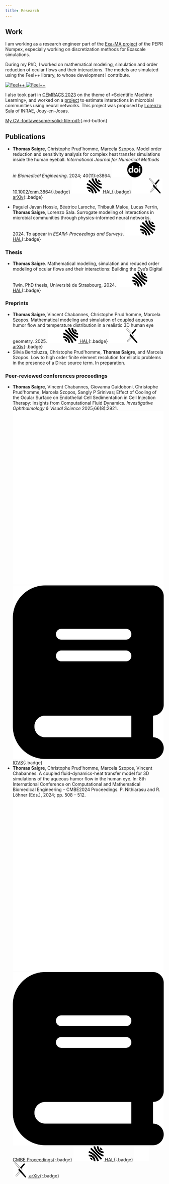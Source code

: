 ```yaml
---
title: Research
---
```


## Work

I am working as a research engineer part of the [Exa-MA project](https://numpex.org/exama-methods-and-algorithms-for-exascale/) of the PEPR Numpex,
especially working on discretization methods for Exascale simulations.

During my PhD, I worked on mathematical modeling, simulation and order reduction of ocular flows and their interactions.
The models are simulated using the Feel++ library, to whose development I contribute.

<div>
    <a href="https://github.com/feelpp/feelpp">
        <img src="https://github-readme-stats.vercel.app/api/pin/?username=feelpp&repo=feelpp&bg_color=1e2129&title_color=0366d6&text_color=bec1c6&icon_color=ffffff#only-dark" alt="Feel++">
        <img src="https://github-readme-stats.vercel.app/api/pin/?username=feelpp&repo=feelpp&bg_color=ffffff&title_color=0366d6&text_color=333333&icon_color=333333#only-light" alt="Feel++">
    </a>
</div>

I also took part in [CEMRACS 2023](http://smai.emath.fr/cemracs/cemracs23/) on the theme of «Scientific Machine Learning», and worked on a [project](http://smai.emath.fr/cemracs/cemracs23/doc/project_Sala_INRAE.pdf) to estimate interactions in microbial communities using neural networks. This project was proposed by [Lorenzo Sala](http://smai.emath.fr/cemracs/cemracs23/doc/project_Sala_INRAE.pdf) of INRAE, Jouy-en-Josas.


[My CV :fontawesome-solid-file-pdf:](cv.pdf){.md-button}




## Publications

- **Thomas Saigre**, Christophe Prud'homme, Marcela Szopos. Model order reduction and sensitivity analysis for complex heat transfer simulations inside the human eyeball. *International Journal for Numerical Methods in Biomedical Engineering*. 2024; 40(11):e3864.
[![DOI](assets/doi-white.svg#only-dark)![DOI](assets/doi.svg#only-light) 10.1002/cnm.3864](https://doi.org/10.1002/cnm.3864){:.badge}
[![HAL](assets/hal-white.svg#only-dark)![HAL](assets/hal.svg#only-light) HAL](https://hal.science/hal-04361954){:.badge}
[![arXiv](assets/arxiv-white.svg#only-dark)![arXiv](assets/arxiv.svg#only-light) arXiv](https://arxiv.org/abs/2401.01079){:.badge}

- Paguiel Javan Hossie, Béatrice Laroche, Thibault Malou, Lucas Perrin, **Thomas Saigre**, Lorenzo Sala. Surrogate modeling of interactions in microbial communities through physics-informed neural networks. 2024. To appear in *ESAIM: Proceedings and Surveys*.
[![HAL](assets/hal-white.svg#only-dark)![HAL](assets/hal.svg#only-light) HAL](https://hal.inrae.fr/hal-04440736){:.badge}

### Thesis

- **Thomas Saigre**. Mathematical modeling, simulation and reduced order modeling of ocular flows and their interactions: Building the Eye’s Digital Twin. PhD thesis, Université de Strasbourg, 2024.
[![HAL](assets/hal-white.svg#only-dark)![HAL](assets/hal.svg#only-light) HAL](https://theses.hal.science/tel-04813671){:.badge}


### Preprints

- **Thomas Saigre**, Vincent Chabannes, Christophe Prud'homme, Marcela Szopos. Mathematical modeling and simulation of coupled aqueous humor flow and temperature distribution in a realistic 3D human eye geometry. 2025.
[![HAL](assets/hal-white.svg#only-dark)![HAL](assets/hal.svg#only-light) HAL](https://hal.science/hal-04918559){:.badge}
[![arXiv](assets/arxiv-white.svg#only-dark)![arXiv](assets/arxiv.svg#only-light) arXiv](https://arxiv.org/abs/2502.09119){:.badge}
- Silvia Bertoluzza, Christophe Prud'homme, **Thomas Saigre**, and Marcela Szopos. Low to high order finite element resolution for elliptic problems in the presence of a Dirac source term. In preparation.

### Peer-reviewed conferences proceedings

- **Thomas Saigre**, Vincent Chabannes, Giovanna Guidoboni, Christophe Prud'homme, Marcela Szopos, Sangly P Srinivas; Effect of Cooling of the Ocular Surface on Endothelial Cell Sedimentation in Cell Injection Therapy: Insights from Computational Fluid Dynamics. _Investigative Ophthalmology & Visual Science_ 2025;66(8):2921. [![PDF Badge](assets/book-white.svg#only-dark)![PDF Badge](assets/book.svg#only-light) IOVS](https://iovs.arvojournals.org/article.aspx?articleid=2804368){:.badge}
- **Thomas Saigre**, Christophe Prud'homme, Marcela Szopos, Vincent Chabannes. A coupled fluid-dynamics-heat transfer model for 3D simulations of the aqueous humor flow in the human eye. In: 8th International Conference on Computational and Mathematical Biomedical Engineering – CMBE2024 Proceedings. P. Nithiarasu and R. Löhner (Eds.), 2024; pp. 508 – 512.
[![PDF Badge](assets/book-white.svg#only-dark)![PDF Badge](assets/book.svg#only-light) CMBE Proceedings](https://www.compbiomed.net/2024/cmbe-proceedings.htm){:.badge}
[![HAL](assets/hal-white.svg#only-dark)![HAL](assets/hal.svg#only-light) HAL](https://hal.science/hal-04558924){:.badge}
[![arXiv](assets/arxiv-white.svg#only-dark)![arXiv](assets/arxiv.svg#only-light) arXiv](https://arxiv.org/abs/2404.19353){:.badge}


<!-- ## Supervision

- Pierre-Antoine Senger -->